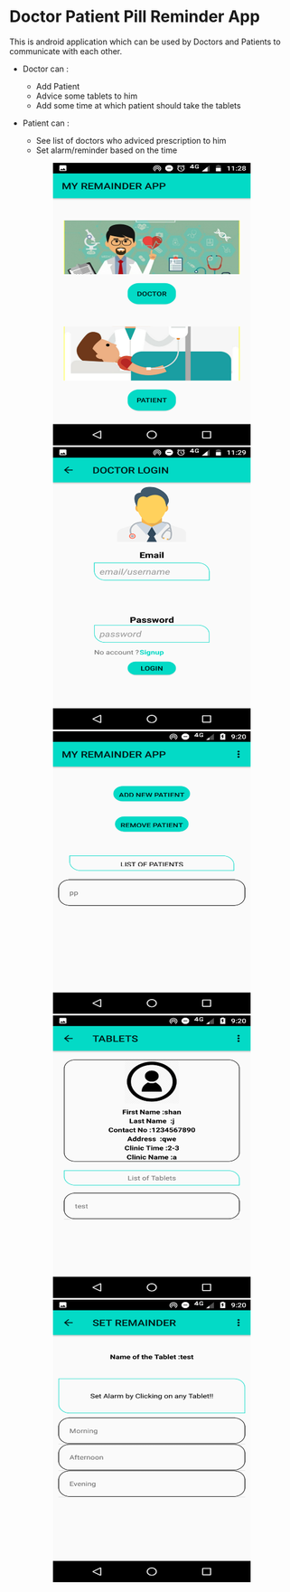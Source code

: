 # Doctor Patient Pill Reminder App

This is android application which can be used by Doctors and Patients to communicate with each other.
- Doctor can : 
    - Add Patient 
    - Advice some tablets to him
    - Add some time at which patient should take the tablets

- Patient can :
    - See list of doctors who adviced prescription to him
    - Set alarm/reminder based on the time

<p align="center">
 <img src="https://github.com/shan7030/doctor-patient-reminder-app/blob/master/assets/4.png" width="350" height="500" alt="App home page">
  <img src="https://github.com/shan7030/doctor-patient-reminder-app/blob/master/assets/5.png" width="350" height="500" title="Doctor Login page">
  <img src="https://github.com/shan7030/doctor-patient-reminder-app/blob/master/assets/1.png" width="350" height="500" title="Doctor Home page">
  <img src="https://github.com/shan7030/doctor-patient-reminder-app/blob/master/assets/2.png" width="350" height="500" alt="Add Pill/Tablet">
  <img src="https://github.com/shan7030/doctor-patient-reminder-app/blob/master/assets/3.png" width="350"  height="500" alt="Patient side add alarm">
 
</p>